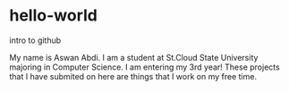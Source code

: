 # hello-world
intro to github

My name is Aswan Abdi. I am a student at St.Cloud State University majoring in Computer Science. I am entering my 3rd year! These projects that I have submited on here are things that I work on my free time. 
